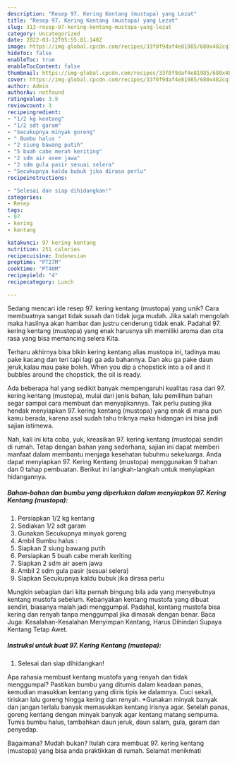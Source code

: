 ```yaml
---
description: "Resep 97. Kering Kentang (mustopa) yang Lezat"
title: "Resep 97. Kering Kentang (mustopa) yang Lezat"
slug: 313-resep-97-kering-kentang-mustopa-yang-lezat
category: Uncategorized
date: 2022-03-12T05:55:01.140Z
image: https://img-global.cpcdn.com/recipes/33f0f9daf4e81985/680x482cq70/97-kering-kentang-mustopa-foto-resep-utama.jpg
hideToc: false
enableToc: true
enableTocContent: false
thumbnail: https://img-global.cpcdn.com/recipes/33f0f9daf4e81985/680x482cq70/97-kering-kentang-mustopa-foto-resep-utama.jpg
cover: https://img-global.cpcdn.com/recipes/33f0f9daf4e81985/680x482cq70/97-kering-kentang-mustopa-foto-resep-utama.jpg
author: Admin
authorAv: notfound
ratingvalue: 3.9
reviewcount: 3
recipeingredient:
- "1/2 kg kentang"
- "1/2 sdt garam"
- "Secukupnya minyak goreng"
- " Bumbu halus "
- "2 siung bawang putih"
- "5 buah cabe merah keriting"
- "2 sdm air asem jawa"
- "2 sdm gula pasir sesuai selera"
- "Secukupnya kaldu bubuk jika dirasa perlu"
recipeinstructions:

- "Selesai dan siap dihidangkan!"
categories:
- Resep
tags:
- 97
- kering
- kentang

katakunci: 97 kering kentang 
nutrition: 251 calories
recipecuisine: Indonesian
preptime: "PT27M"
cooktime: "PT40M"
recipeyield: "4"
recipecategory: Lunch

---
```





Sedang mencari ide resep 97. kering kentang (mustopa) yang unik? Cara membuatnya sangat tidak susah dan tidak juga mudah. Jika salah mengolah maka hasilnya akan hambar dan justru cenderung tidak enak. Padahal 97. kering kentang (mustopa) yang enak harusnya sih memiliki aroma dan cita rasa yang bisa memancing selera Kita.





Terharu akhirnya bisa bikin kering kentang alias mustopa ini, tadinya mau pake kacang dan teri tapi lagi ga ada bahannya. Dan aku ga pake daun jeruk,kalau mau pake boleh. When you dip a chopstick into a oil and it bubbles around the chopstick, the oil is ready.

Ada beberapa hal yang sedikit banyak mempengaruhi kualitas rasa dari 97. kering kentang (mustopa), mulai dari jenis bahan, lalu pemilihan bahan segar sampai cara membuat dan menyajikannya. Tak perlu pusing jika hendak menyiapkan 97. kering kentang (mustopa) yang enak di mana pun kamu berada, karena asal sudah tahu triknya maka hidangan ini bisa jadi sajian istimewa.






Nah, kali ini kita coba, yuk, kreasikan 97. kering kentang (mustopa) sendiri di rumah. Tetap dengan bahan yang sederhana, sajian ini dapat memberi manfaat dalam membantu menjaga kesehatan tubuhmu sekeluarga. Anda dapat menyiapkan 97. Kering Kentang (mustopa) menggunakan 9 bahan dan 0 tahap pembuatan. Berikut ini langkah-langkah untuk menyiapkan hidangannya.

<!--inarticleads1-->

##### Bahan-bahan dan bumbu yang diperlukan dalam menyiapkan 97. Kering Kentang (mustopa):

1. Persiapkan 1/2 kg kentang
1. Sediakan 1/2 sdt garam
1. Gunakan Secukupnya minyak goreng
1. Ambil  Bumbu halus :
1. Siapkan 2 siung bawang putih
1. Persiapkan 5 buah cabe merah keriting
1. Siapkan 2 sdm air asem jawa
1. Ambil 2 sdm gula pasir (sesuai selera)
1. Siapkan Secukupnya kaldu bubuk jika dirasa perlu


Mungkin sebagian dari kita pernah bingung bila ada yang menyebutnya kentang mustofa sebelum. Kebanyakan kentang mustofa yang dibuat sendiri, biasanya malah jadi menggumpal. Padahal, kentang mustofa bisa kering dan renyah tanpa menggumpal jika dimasak dengan benar. Baca Juga: Kesalahan-Kesalahan Menyimpan Kentang, Harus Dihindari Supaya Kentang Tetap Awet. 

<!--inarticleads2-->

##### Instruksi untuk buat 97. Kering Kentang (mustopa):


1. Selesai dan siap dihidangkan!

Apa rahasia membuat kentang mustofa yang renyah dan tidak menggumpal? Pastikan bumbu yang ditumis dalam keadaan panas, kemudian masukkan kentang yang diiris tipis ke dalamnya. Cuci sekali, tiriskan lalu goreng hingga kering dan renyah. *Gunakan minyak banyak dan jangan terlalu banyak memasukkan kentang irisnya agar. Setelah panas, goreng kentang dengan minyak banyak agar kentang matang sempurna. Tumis bumbu halus, tambahkan daun jeruk, daun salam, gula, garam dan penyedap. 

Bagaimana? Mudah bukan? Itulah cara membuat 97. kering kentang (mustopa) yang bisa anda praktikkan di rumah. Selamat menikmati
